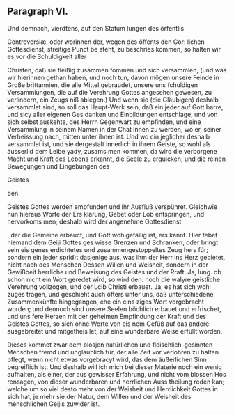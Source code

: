 

<!-- Seite 488 -->
Paragraph VI.
-------------

Und demnach, vierdtens, auf den Statum lungen des örfentlis

Controversiæ, oder worinnen der, wegen des öffents den Gor: lichen Gottesdienst, streitige Punct be steht, zu beschries kommen, so halten wir es vor die Schuldigkeit aller

Christen, daß sie fleißig zusammen fommen und sich versammlen, (und was wir hierinnen gethan haben, und noch tun, davon mögen unsere Feinde in Große brittannien, die alle Mittel gebraudet, unsere uns fchuldigen Versammlungen, die auf die Verehrung Gottes angesehen gewesen, zu verlindern, ein Zeugs niß ablegen.) Und wenn sie (die Gläubigen) deshalb versammlet sind, so soll das Haupt-Werk sein, daß ein jeder auf Gott barre, und sicy aller eigenen Ges danken und Einbildungen entschlage, und von sich selbst auskehte, des Herrn Gegenwart zu empfinden, und eine Versammlung in seinem Namen in der Chat innen zu werden, wo er, seiner Verheissung nach, mitten unter ihnen ist. Und wo cin jeglicher deshalb versammlet ist, und sie dergestalt innerlich in ihrem Geiste, so wohl als äusserlid dem Leibe yady, zusams men kommen, da wird die verborgene Macht und Kraft des Lebens erkannt, die Seele zu erquicken; und die reinen Bewegungen und Eingebungen des

Geistes

ben.
<!-- Seite 489 -->
Geistes Gottes werden empfunden und ihr Ausfluß verspühret. Gleichwie nun hieraus Worte der Ers klärung, Gebet oder Lob entspringen, und hervorkoms men; deshalb wird der angenehme Gottesdienst

, der die Gemeine erbauct, und Gott wohlgefällig ist, ers kannt. Hier febet niemand dem Geiji Gottes ges wisse Grenzen und Schranken, oder bringt sein eis genes erdichtetes und zusammengestoppeltes Zeug hers fúr; sondern ein jeder sprid)t dasjenige aus, was ihm der Herr ins Herz gebietet, nicht nach des Menschen Dessen Willen und Weisheit, sondern in der Gewißbeit herrliche und Beweisung des Geistes und der Rraft. Ja, lung. ob schon nicht ein Wort geredet wird, so wird den: noch die walyre geistliche Verehrung vollzogen, und der Lcib Christi erbauet. Ja, es hat sich wohl zuges tragen, und geschieht auch öfters unter uns, daß unterschiedene Zusammenkünfte hingegangen, ehe ein cins ziges Wort vorgebracht worden; und dennoch sind unsere Seelen böchlich erbauet und erfrischet, und uns fere Herzen mit der geheimen Empfindung der Kraft und des Geistes Gottes, so sich ohne Worte von eis nem Gefüß auf das andere ausgebreitet und mitgetheis let, auf eine wunderbare Weise erfüllt worden.

Dieses kommet zwar dem blosjen natürlichen und fleischlich-gesinnten Menschen fremd und unglaublich für, der alle Zeit vor verlohren zu halten pflegt, wenn nicht etwas vorgebracyt wird, das dem äußerlichen Sinn begreiflich ist: Und deshalb
 will ich mich bei dieser Materie noch ein wenig aufhalten, als einer, der aus gewisser Erfahrung, und nicht vom blossen Hos rensagen, von dieser wunderbaren und herrlichen Auss theilung reden kan; welche um so viel desto mehr von der Weisheit und Herrlichkeit Gottes in sich hat, je mehr sie der Natur, dem Willen und der Weisheit des menschlichen Geijis zuwider ist.

